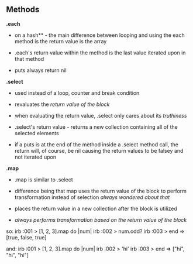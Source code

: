 ## Methods

**.each**
- on a hash** - the main difference between looping and using the each method is the return value is the array

- .each's return value within the method is the last value iterated upon in that method

- puts always return nil
 
 **.select**
 - used instead of a loop, counter and break condition
 - revaluates the *return value of the block*
 - when evaluating the return value, .select only cares about its *truthiness*
 
- .select's return value - returns a new collection containing all of the selected elements

- if a puts is at the end of the method inside a .select method call, the return will, of course, be nil causing the return values to be falsey and not iterated upon


**.map**
- .map is similar to .select
- difference being that map uses the return value of the block to perform transformation instead of selection *always wondered about that*

- places the return value in a new collection after the block is utilized
- *always performs transformation based on the return value of the block*

so:
irb :001 > [1, 2, 3].map do |num|
irb :002 >   num.odd?
irb :003 > end
=> [true, false, true]

and:
irb :001 > [1, 2, 3].map do |num|
irb :002 >   'hi'
irb :003 > end
=> ["hi", "hi", "hi"]